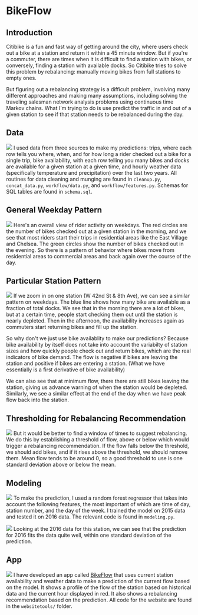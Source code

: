 # BikeFlow

## Introduction

Citibike is a fun and fast way of getting around the city, where users check out a bike at a station and return it within a 45 minute window. But if you're a commuter, there are times when it is difficult to find a station with bikes, or conversely, finding a station with available docks. So Citibike tries to solve this problem by rebalancing: manually moving bikes from full stations to empty ones.

But figuring out a rebalancing strategy is a difficult problem, involving many different approaches and making many assumptions, including solving the traveling salesman network analysis problems using continuous time Markov chains. What I'm trying to do is use predict the traffic in and out of a given station to see if that station needs to be rebalanced during the day.

## Data
![](images/slide04.png)
I used data from three sources to make my predictions: trips, where each row tells you where, when, and for how long a rider checked out a bike for a single trip, bike availability, with each row telling you many bikes and docks are available for a given station at a given time, and hourly weather data (specifically temperature and precipitation) over the last two years. All routines for data cleaning and munging are found in `cleanup.py`, `concat_data.py`, `workflow/data.py`, and `workflow/features.py`. Schemas for SQL tables are found in `schema.sql`.

## General Weekday Pattern
![](images/slide05.png)
Here's an overall view of rider activity on weekdays. The red circles are the number of bikes checked out at a given station in the morning, and we see that most riders start their trips in residential areas like the East Village and Chelsea. The green circles show the number of bikes checked out in the evening. So there is a pattern of behavior where bikes move from residential areas to commercial areas and back again over the course of the day.

## Particular Station Pattern
![](images/slide09.png)
If we zoom in on one station (W 42nd St & 8th Ave), we can see a similar pattern on weekdays. The blue line shows how many bike are available as a fraction of total docks. We see that in the morning there are a lot of bikes, but at a certain time, people start checking them out until the station is nearly depleted. Then in the afternoon, the availability increases again as commuters start returning bikes and fill up the station.

So why don't we just use bike availablity to make our predictions? Because bike availability by itself does not take into account the variabilty of station sizes and how quickly people check out and return bikes, which are the real indicators of bike demand. The flow is negative if bikes are leaving the station and positive if bikes are entering a station. (What we have essentially is a first derivative of bike availability)

We can also see that at minimum flow, there there are still bikes leaving the station, giving us advance warning of when the station would be depleted. Similarly, we see a similar effect at the end of the day when we have peak flow back into the station.

## Thresholding for Rebalancing Recommendation
![](images/slide10.png)
But it would be better to find a window of times to suggest rebalancing. We do this by establishing a threshold of flow, above or below which would trigger a rebalancing recommendation. If the flow falls below the threshold, we should add bikes, and if it rises above the threshold, we should remove them. Mean flow tends to be around 0, so a good threshold to use is one standard deviation above or below the mean.

## Modeling
![](images/feature_importances.png)
To make the prediction, I used a random forest regressor that takes into account the following features, the most important of which are time of day, station number, and the day of the week. I trained the model on 2015 data and tested it on 2016 data. The relevant code is found in `modeling.py`.

![](images/slide12.png)
Looking at the 2016 data for this station, we can see that the prediction for 2016 fits the data quite well, within one standard deviation of the prediction.

## App
![](images/slide14.png)
I have developed an app called [BikeFlow](http://www.cbalancer.site) that uses current station availability and weather data to make a prediction of the current flow based on the model. It shows a profile of the flow of the station based on historical data and the current hour displayed in red. It also shows a rebalancing recommendation based on the prediction. All code for the website are found in the `websitetools/` folder.
